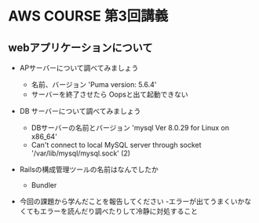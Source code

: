 # AWS COURSE 第3回講義
## webアプリケーションについて

- APサーバーについて調べてみましょう
    - 名前、バージョン 'Puma version: 5.6.4'
    - サーバーを終了させたら Oopsと出て起動できない

- DB サーバーについて調べてみましょう
    - DBサーバーの名前とバージョン 'mysql  Ver 8.0.29 for Linux on x86_64'
    - Can't connect to local MySQL server through socket '/var/lib/mysql/mysql.sock' (2)

- Railsの構成管理ツールの名前はなんでしたか
    - Bundler

- 今回の課題から学んだことを報告してください
   -エラーが出てうまくいかなくてもエラーを読んだり調べたりして冷静に対処すること
